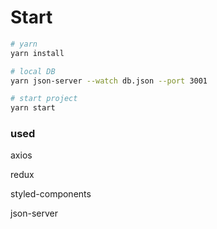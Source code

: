 # Start

```bash
# yarn
yarn install
```

```bash
# local DB
yarn json-server --watch db.json --port 3001
```

```bash
# start project
yarn start
```

### used

axios

redux

styled-components

json-server
